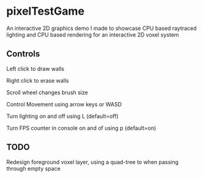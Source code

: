 # pixelTestGame
An interactive 2D graphics demo I made to showcase CPU based raytraced lighting and CPU based rendering for an interactive 2D voxel system

## Controls
Left click to draw walls

Right click to erase walls

Scroll wheel changes brush size


Control Movement using arrow keys or WASD


Turn lighting on and off using L (default=off)

Turn FPS counter in console on and of using p (default=on)

## TODO
Redesign foreground voxel layer, using a quad-tree to when passing through empty space

